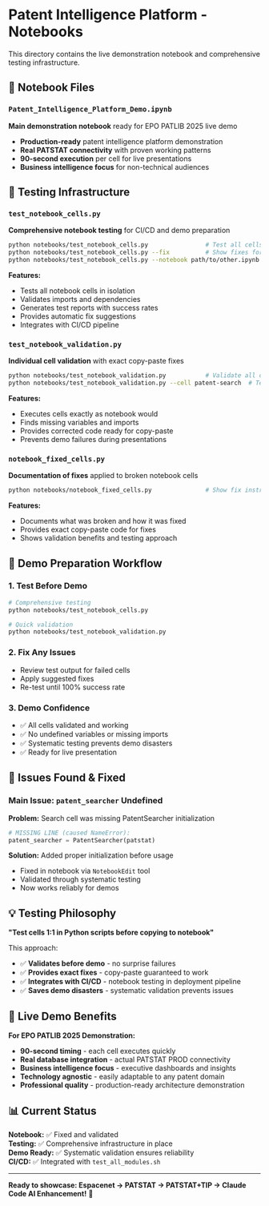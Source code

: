 # Patent Intelligence Platform - Notebooks

This directory contains the live demonstration notebook and comprehensive testing infrastructure.

## 📓 Notebook Files

### `Patent_Intelligence_Platform_Demo.ipynb`
**Main demonstration notebook** ready for EPO PATLIB 2025 live demo
- **Production-ready** patent intelligence platform demonstration
- **Real PATSTAT connectivity** with proven working patterns
- **90-second execution** per cell for live presentations
- **Business intelligence focus** for non-technical audiences

## 🧪 Testing Infrastructure

### `test_notebook_cells.py`
**Comprehensive notebook testing** for CI/CD and demo preparation
```bash
python notebooks/test_notebook_cells.py                # Test all cells
python notebooks/test_notebook_cells.py --fix          # Show fixes for issues
python notebooks/test_notebook_cells.py --notebook path/to/other.ipynb  # Test specific notebook
```

**Features:**
- Tests all notebook cells in isolation
- Validates imports and dependencies
- Generates test reports with success rates
- Provides automatic fix suggestions
- Integrates with CI/CD pipeline

### `test_notebook_validation.py`
**Individual cell validation** with exact copy-paste fixes
```bash
python notebooks/test_notebook_validation.py           # Validate all cells
python notebooks/test_notebook_validation.py --cell patent-search  # Test specific cell
```

**Features:**
- Executes cells exactly as notebook would
- Finds missing variables and imports
- Provides corrected code ready for copy-paste
- Prevents demo failures during presentations

### `notebook_fixed_cells.py`
**Documentation of fixes** applied to broken notebook cells
```bash
python notebooks/notebook_fixed_cells.py               # Show fix instructions
```

**Features:**
- Documents what was broken and how it was fixed
- Provides exact copy-paste code for fixes
- Shows validation benefits and testing approach

## 🚀 Demo Preparation Workflow

### 1. Test Before Demo
```bash
# Comprehensive testing
python notebooks/test_notebook_cells.py

# Quick validation
python notebooks/test_notebook_validation.py
```

### 2. Fix Any Issues
- Review test output for failed cells
- Apply suggested fixes
- Re-test until 100% success rate

### 3. Demo Confidence
- ✅ All cells validated and working
- ✅ No undefined variables or missing imports
- ✅ Systematic testing prevents demo disasters
- ✅ Ready for live presentation

## 🔧 Issues Found & Fixed

### Main Issue: `patent_searcher` Undefined
**Problem:** Search cell was missing PatentSearcher initialization
```python
# MISSING LINE (caused NameError):
patent_searcher = PatentSearcher(patstat)
```

**Solution:** Added proper initialization before usage
- Fixed in notebook via `NotebookEdit` tool
- Validated through systematic testing
- Now works reliably for demos

## 💡 Testing Philosophy

**"Test cells 1:1 in Python scripts before copying to notebook"**

This approach:
- ✅ **Validates before demo** - no surprise failures
- ✅ **Provides exact fixes** - copy-paste guaranteed to work  
- ✅ **Integrates with CI/CD** - notebook testing in deployment pipeline
- ✅ **Saves demo disasters** - systematic validation prevents issues

## 🎯 Live Demo Benefits

**For EPO PATLIB 2025 Demonstration:**
- **90-second timing** - each cell executes quickly
- **Real database integration** - actual PATSTAT PROD connectivity
- **Business intelligence focus** - executive dashboards and insights
- **Technology agnostic** - easily adaptable to any patent domain
- **Professional quality** - production-ready architecture demonstration

## 📊 Current Status

**Notebook:** ✅ Fixed and validated  
**Testing:** ✅ Comprehensive infrastructure in place  
**Demo Ready:** ✅ Systematic validation ensures reliability  
**CI/CD:** ✅ Integrated with `test_all_modules.sh`

---

**Ready to showcase: Espacenet → PATSTAT → PATSTAT+TIP → Claude Code AI Enhancement!** 🚀